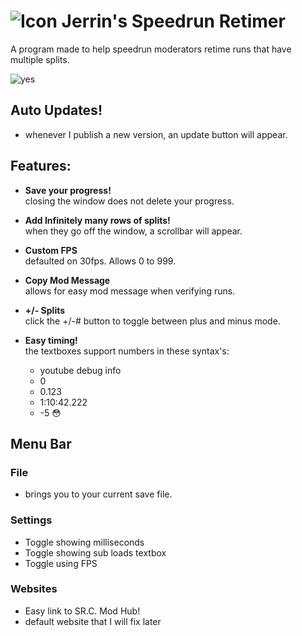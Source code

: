 # ![Icon](https://media.discordapp.net/attachments/902396118976061461/1042515141658419200/32.png) Jerrin's Speedrun Retimer
A program made to help speedrun moderators retime runs that have multiple splits.

![yes](https://media.discordapp.net/attachments/902396118976061461/1042508248537890926/image.png)

## Auto Updates!
- whenever I publish a new version, an update button will appear.

## Features:
- **Save your progress!**  
closing the window does not delete your progress.

- **Add Infinitely many rows of splits!**  
when they go off the window, a scrollbar will appear.
    
- **Custom FPS**  
defaulted on 30fps. Allows 0 to 999.
    
- **Copy Mod Message**  
allows for easy mod message when verifying runs.
    
- **+/- Splits**  
click the +/-# button to toggle between plus and minus mode.

- **Easy timing!**  
the textboxes support numbers in these syntax's:
     - youtube debug info
     - 0
     - 0.123
     - 1:10:42.222
     - -5 😳

## Menu Bar

### File
- brings you to your current save file.

### Settings 
- Toggle showing milliseconds
- Toggle showing sub loads textbox
- Toggle using FPS

### Websites
- Easy link to SR.C. Mod Hub!
- default website that I will fix later
